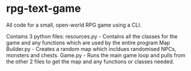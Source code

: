 # rpg-text-game
All code for a small, open-world RPG game using a CLI.

Contains 3 python files:
  resources.py - Contains all the classes for the game and any functions which are used by the entire program
  Map Builder.py - Creates a random map which incldues randomised NPCs, monsters and chests.
  Game.py - Runs the main game loop and pulls from the other 2 files to get the map and any functions or classes needed.

